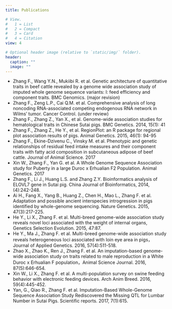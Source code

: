 ```yaml
---
title: Publications

# View.
#   1 = List
#   2 = Compact
#   3 = Card
#   4 = Citation
view: 4

# Optional header image (relative to `static/img/` folder).
header:
  caption: ""
  image: ""
---
```




- Zhang F., Wang Y.N., Mukiibi R. et al. Genetic architecture of quantitative traits in beef cattle revealed by a genome wide association study of imputed whole genome sequence variants: I: feed efficiency and component traits. BMC Genomics. (major revision)
- Zhang F., Zeng L.P., Cai Q.M. et al. Comprehensive analysis of long noncoding RNA-associated competing endogenous RNA network in Wilms’ tumor. Cancer Control. (under review)
- Zhang F., Zhang Z., Yan X., et al. Genome-wide association studies for hematological traits in Chinese Sutai pigs. BMC Genetics. 2014, 15(1): 41
- Zhang F., Zhang Z., He Y., et al. RegionPlot: an R package for regional plot association results of pigs. Animal Genetics. 2015, 46(1): 94-95 
- Zhang F., Ekine-Dzivenu C., Vinsky M. et al. Phenotypic and genetic relationships of residual feed intake measures and their component traits with fatty acid composition in subcutaneous adipose of beef cattle. Journal of Animal Science. 2017 
- Xin W., Zhang F., Yan G. et al. A Whole Genome Sequence Association study for Puberty in a large Duroc x Erhualian F2 Population. Animal Genetics. 2017 
- Zhang F., Li J., Huang L.S. and Zhang Z.Y. Bioinformatics analysis of ELOVL7 gene in Sutai pig. China Journal of Bioinformatics, 2014, (4):242-248. 
- Ai H., Fang X., Yang B., Huang Z., Chen H., Mao L., Zhang F. et al. Adaptation and possible ancient interspecies introgression in pigs identified by whole-genome sequencing. Nature Genetics. 2015, 47(3):217-225. 
- He Y., Li X., Zhang F. et al. Multi-breed genome-wide association study reveals novel loci associated with the weight of internal organs, Genetics Selection Evolution. 2015, 47:87. 
- He Y., Ma J., Zhang F. et al. Multi-breed genome-wide association study reveals heterogeneous loci associated with loin eye area in pigs，Journal of Applied Genetics. 2016, 57(4):511-518. 
- Zhao X., Zhao K., Ren J., Zhang F. et al. An imputation-based genome-wide association study on traits related to male reproduction in a White Duroc x Erhualian F population，Animal Science Journal. 2016, 87(5):646-654. 
- Xin W., Li X., Zhang F. et al. A multi-population survey on swine feeding behavior with electronic feeding devices. Arch Anim Breed. 2016, 59(4):445-452.
- Yan, G., Qiao R., Zhang F. et al. Imputation-Based Whole-Genome Sequence Association Study Rediscovered the Missing QTL for Lumbar Number in Sutai Pigs. Scientific reports. 2017, 7(1):615.